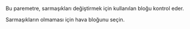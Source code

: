 Bu paremetre, sarmaşıkları değiştirmek için kullanılan bloğu kontrol eder.

Sarmaşıkların olmaması için hava bloğunu seçin.
